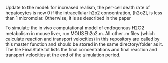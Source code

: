 Update to the model: for increased realism, the per-cell death rate of hepatocytes is now 0 if the intracellular h2o2 concentration, [h2o2], is less than 1 micromolar. Otherwise, it is as described in the paper

To simulate the in vivo computational model of endogenous H2O2 metabolism in mouse liver, run MOUSEh2o2.m. All other .m files (which calculate reaction and transport velocities) in this repository are called by 
this master function and should be stored in the same directory/folder as it. The file FinalState.txt lists the final concentrations and final reaction and transport velocities at the end of the simulation
period.
